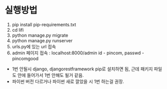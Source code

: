 # 실행방법
1. pip install pip-requirements.txt
2. cd lifi
3. python manage.py migrate
4. python manage.py runserver
5. urls.py에 있는 url 접속
6. admin 페이지 접속 : localhost:8000/admin id - pincom, passwd - pincomgood

* 1번 안될시 django, djangorestframework pip로 설치하면 됨, 근데 패키지 파일도 안에 들어가서 1번 안해도 될거 같음.
* 파이썬 버전 다르거나 파이썬 새로 깔았을 시 1번 하는걸 권장.


